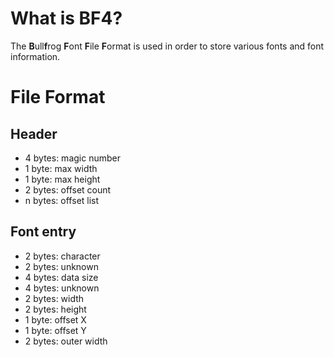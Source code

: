 # What is BF4?

The **B**ull**f**rog **F**ont **F**ile **F**ormat is used in order to store various fonts and font information.

# File Format

## Header

- 4 bytes: magic number
- 1 byte: max width
- 1 byte: max height
- 2 bytes: offset count
- n bytes: offset list

## Font entry

- 2 bytes: character
- 2 bytes: unknown
- 4 bytes: data size
- 4 bytes: unknown
- 2 bytes: width
- 2 bytes: height
- 1 byte: offset X
- 1 byte: offset Y
- 2 bytes: outer width
